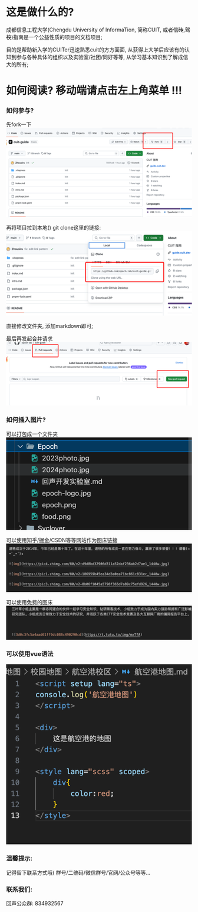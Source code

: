 # 这是做什么的?

成都信息工程大学(Chengdu University of InformaTion, 简称CUIT, 或者~~信砖~~,~~驾校~~)指南是一个公益性质的项目的文档项目; 

目的是帮助新入学的CUITer迅速熟悉cuit的方方面面, 从获得上大学后应该有的认知到参与各种具体的组织以及实验室/社团/同好等等, 从学习基本知识到了解成信大的所有; 

# 如何阅读? 移动端请点击左上角菜单 !!!


### 如何参与? 
先fork一下
![如何参与](./static/fork.png)

再将项目拉到本地()
git clone这里的链接: 
![拉到本地](./static/clone.png)

直接修改文件夹, 添加markdown即可; 

最后再发起合并请求
![pr](./static/pr.png)

### 如何插入图片?
可以打包成一个文件夹
![alt text](./static/push.png)


可以使用知乎/掘金/CSDN等等网站作为图床链接
![知乎](./static/知乎.png)


可以使用免费的图床
![tutu](./static/tutu.png)

### 可以使用vue语法
![vue](./static/vuelang.png)

### 温馨提示: 
记得留下联系方式哦(
    群号/二维码/微信群号/官网/公众号等等...

### 联系我们: 
回声公众群: 834932567